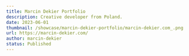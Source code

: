 ```yaml
---
title: Marcin Dekier Portfolio
description: Creative developer from Poland.
date: 2023-06-01
thumbnail: /showcase/marcin-dekier-portfolio/marcin-dekier.com_.png
url: https://marcin-dekier.com/
author: marcin-dekier
status: Published
---
```

